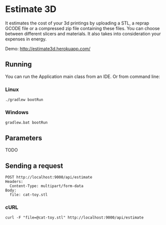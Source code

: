 # Estimate 3D

It estimates the cost of your 3d printings by uploading a STL, a reprap GCODE file or a compressed zip file containing these files.
You can choose between different slicers and materials.
It also takes into consideration your expenses in energy.

Demo: http://estimate3d.herokuapp.com/

## Running

You can run the Application main class from an IDE. Or from command line:

### Linux
```
./gradlew bootRun
```

### Windows
```
gradlew.bat bootRun
```

## Parameters

TODO

## Sending a request

```
POST http://localhost:9000/api/estimate
Headers:
  Content-Type: multipart/form-data
Body:
  file: cat-toy.stl
```

### cURL

```
curl -F "file=@cat-toy.stl" http://localhost:9000/api/estimate
```


